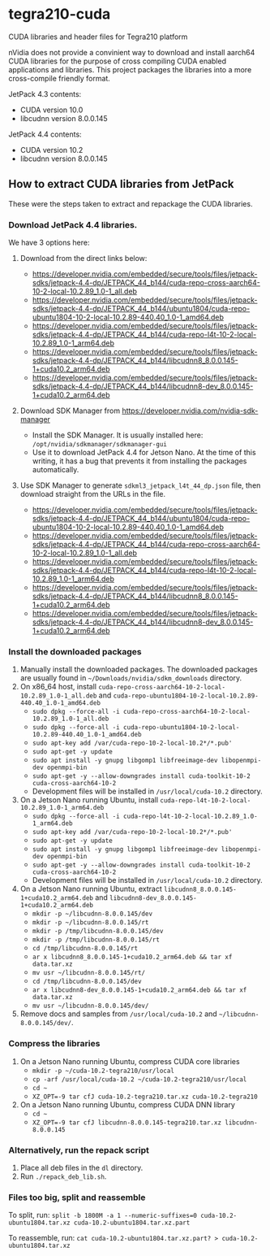 # tegra210-cuda

CUDA libraries and header files for Tegra210 platform

nVidia does not provide a convinient way to download and install aarch64 CUDA libraries for the purpose of cross compiling CUDA enabled applications and libraries. This project packages the libraries into a more cross-compile friendly format.

JetPack 4.3 contents:
- CUDA version 10.0
- libcudnn version 8.0.0.145

JetPack 4.4 contents:
- CUDA version 10.2
- libcudnn version 8.0.0.145



## How to extract CUDA libraries from JetPack

These were the steps taken to extract and repackage the CUDA libraries.

### Download JetPack 4.4 libraries.

We have 3 options here:
1. Download from the direct links below:
   - https://developer.nvidia.com/embedded/secure/tools/files/jetpack-sdks/jetpack-4.4-dp/JETPACK_44_b144/cuda-repo-cross-aarch64-10-2-local-10.2.89_1.0-1_all.deb
   - https://developer.nvidia.com/embedded/secure/tools/files/jetpack-sdks/jetpack-4.4-dp/JETPACK_44_b144/ubuntu1804/cuda-repo-ubuntu1804-10-2-local-10.2.89-440.40_1.0-1_amd64.deb
   - https://developer.nvidia.com/embedded/secure/tools/files/jetpack-sdks/jetpack-4.4-dp/JETPACK_44_b144/cuda-repo-l4t-10-2-local-10.2.89_1.0-1_arm64.deb
   - https://developer.nvidia.com/embedded/secure/tools/files/jetpack-sdks/jetpack-4.4-dp/JETPACK_44_b144/libcudnn8_8.0.0.145-1+cuda10.2_arm64.deb
   - https://developer.nvidia.com/embedded/secure/tools/files/jetpack-sdks/jetpack-4.4-dp/JETPACK_44_b144/libcudnn8-dev_8.0.0.145-1+cuda10.2_arm64.deb
2. Download SDK Manager from https://developer.nvidia.com/nvidia-sdk-manager
   - Install the SDK Manager. It is usually installed here: `/opt/nvidia/sdkmanager/sdkmanager-gui`
   - Use it to download JetPack 4.4 for Jetson Nano. At the time of this writing, it has a bug that prevents it from installing the packages automatically.

3. Use SDK Manager to generate `sdkml3_jetpack_l4t_44_dp.json` file, then download straight from the URLs in the file.
   - https://developer.nvidia.com/embedded/secure/tools/files/jetpack-sdks/jetpack-4.4-dp/JETPACK_44_b144/ubuntu1804/cuda-repo-ubuntu1804-10-2-local-10.2.89-440.40_1.0-1_amd64.deb
   - https://developer.nvidia.com/embedded/secure/tools/files/jetpack-sdks/jetpack-4.4-dp/JETPACK_44_b144/cuda-repo-cross-aarch64-10-2-local-10.2.89_1.0-1_all.deb
   - https://developer.nvidia.com/embedded/secure/tools/files/jetpack-sdks/jetpack-4.4-dp/JETPACK_44_b144/cuda-repo-l4t-10-2-local-10.2.89_1.0-1_arm64.deb
   - https://developer.nvidia.com/embedded/secure/tools/files/jetpack-sdks/jetpack-4.4-dp/JETPACK_44_b144/libcudnn8_8.0.0.145-1+cuda10.2_arm64.deb
   - https://developer.nvidia.com/embedded/secure/tools/files/jetpack-sdks/jetpack-4.4-dp/JETPACK_44_b144/libcudnn8-dev_8.0.0.145-1+cuda10.2_arm64.deb

### Install the downloaded packages

1. Manually install the downloaded packages. The downloaded packages are usually found in `~/Downloads/nvidia/sdkm_downloads` directory.
2. On x86_64 host, install `cuda-repo-cross-aarch64-10-2-local-10.2.89_1.0-1_all.deb` and `cuda-repo-ubuntu1804-10-2-local-10.2.89-440.40_1.0-1_amd64.deb`
   - `sudo dpkg --force-all -i cuda-repo-cross-aarch64-10-2-local-10.2.89_1.0-1_all.deb`
   - `sudo dpkg --force-all -i cuda-repo-ubuntu1804-10-2-local-10.2.89-440.40_1.0-1_amd64.deb`
   - `sudo apt-key add /var/cuda-repo-10-2-local-10.2*/*.pub'`
   - `sudo apt-get -y update`
   - `sudo apt install -y gnupg libgomp1 libfreeimage-dev libopenmpi-dev openmpi-bin`
   - `sudo apt-get -y --allow-downgrades install cuda-toolkit-10-2 cuda-cross-aarch64-10-2`
   - Development files will be installed in `/usr/local/cuda-10.2` directory.
3. On a Jetson Nano running Ubuntu, install `cuda-repo-l4t-10-2-local-10.2.89_1.0-1_arm64.deb`
   - `sudo dpkg --force-all -i cuda-repo-l4t-10-2-local-10.2.89_1.0-1_arm64.deb`
   - `sudo apt-key add /var/cuda-repo-10-2-local-10.2*/*.pub'`
   - `sudo apt-get -y update`
   - `sudo apt install -y gnupg libgomp1 libfreeimage-dev libopenmpi-dev openmpi-bin`
   - `sudo apt-get -y --allow-downgrades install cuda-toolkit-10-2 cuda-cross-aarch64-10-2`
   - Development files will be installed in `/usr/local/cuda-10.2` directory.
4. On a Jetson Nano running Ubuntu, extract `libcudnn8_8.0.0.145-1+cuda10.2_arm64.deb` and `libcudnn8-dev_8.0.0.145-1+cuda10.2_arm64.deb`
   - `mkdir -p ~/libcudnn-8.0.0.145/dev`
   - `mkdir -p ~/libcudnn-8.0.0.145/rt`
   - `mkdir -p /tmp/libcudnn-8.0.0.145/dev`
   - `mkdir -p /tmp/libcudnn-8.0.0.145/rt`
   - `cd /tmp/libcudnn-8.0.0.145/rt`
   - `ar x libcudnn8_8.0.0.145-1+cuda10.2_arm64.deb && tar xf data.tar.xz`
   - `mv usr ~/libcudnn-8.0.0.145/rt/`
   - `cd /tmp/libcudnn-8.0.0.145/dev`
   - `ar x libcudnn8-dev_8.0.0.145-1+cuda10.2_arm64.deb && tar xf data.tar.xz`
   - `mv usr ~/libcudnn-8.0.0.145/dev/`
5. Remove docs and samples from `/usr/local/cuda-10.2` and `~/libcudnn-8.0.0.145/dev/`.

### Compress the libraries

1. On a Jetson Nano running Ubuntu, compress CUDA core libraries
   - `mkdir -p ~/cuda-10.2-tegra210/usr/local`
   - `cp -arf /usr/local/cuda-10.2 ~/cuda-10.2-tegra210/usr/local`
   - `cd ~`
   - `XZ_OPT=-9 tar cfJ cuda-10.2-tegra210.tar.xz cuda-10.2-tegra210`
2. On a Jetson Nano running Ubuntu, compress CUDA DNN library
   - `cd ~`
   - `XZ_OPT=-9 tar cfJ libcudnn-8.0.0.145-tegra210.tar.xz libcudnn-8.0.0.145`

### Alternatively, run the repack script

1. Place all deb files in the `dl` directory.
2. Run `./repack_deb_lib.sh`.



### Files too big, split and reassemble

To split, run: `split -b 1800M -a 1 --numeric-suffixes=0 cuda-10.2-ubuntu1804.tar.xz cuda-10.2-ubuntu1804.tar.xz.part`

To reassemble, run: `cat cuda-10.2-ubuntu1804.tar.xz.part? > cuda-10.2-ubuntu1804.tar.xz`
